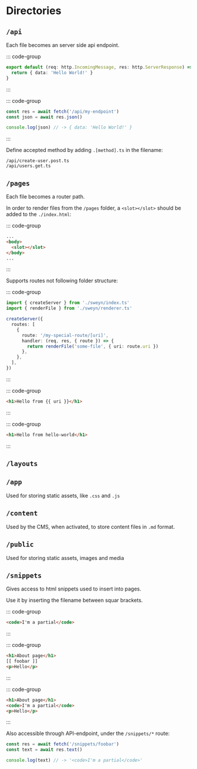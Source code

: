 # Directories

## `/api` <Badge type="tip" text="server" />

Each file becomes an server side api endpoint.

::: code-group

```ts [/api/my-endpoint.ts]
export default (req: http.IncomingMessage, res: http.ServerResponse) => {
  return { data: 'Hello World!' }
}
```

:::

::: code-group

```ts [/app/main.ts]
const res = await fetch('/api/my-endpoint')
const json = await res.json()

console.log(json) // -> { data: 'Hello World!' }
```

:::

Define accepted method by adding `.[method].ts` in the filename:

`/api/create-user.post.ts`  
`/api/users.get.ts`

## `/pages` <Badge type="tip" text="server" /> <Badge type="warning" text="client" />

Each file becomes a router path.

In order to render files from the `/pages` folder, a `<slot></slot>` should be added to the `./index.html`:

::: code-group

```html [./index.html]
...
<body>
  <slot></slot>
</body>
...
```

:::

Supports routes not following folder structure:

::: code-group

```ts [server.config.ts]
import { createServer } from './sweyn/index.ts'
import { renderFile } from './sweyn/renderer.ts'

createServer({
  routes: [
    {
      route: '/my-special-route/[uri]',
      handler: (req, res, { route }) => {
        return renderFile('some-file', { uri: route.uri })
      },
    },
  ],
})
```

:::

::: code-group

```html [/pages/some-file.html]
<h1>Hello from {{ uri }}</h1>
```

:::

::: code-group

```html [http://localhost:3003/my-special-route/hello-world]
<h1>Hello from hello-world</h1>
```

:::

## `/layouts` <Badge type="danger" text="wip" />

## `/app` <Badge type="warning" text="client" />

Used for storing static assets, like `.css` and `.js`

## `/content` <Badge type="tip" text="server" />

Used by the CMS, when activated, to store content files in `.md` format.

## `/public` <Badge type="warning" text="client" />

Used for storing static assets, images and media

## `/snippets` <Badge type="tip" text="server" /> <Badge type="warning" text="client" />

Gives access to html snippets used to insert into pages.

Use it by inserting the filename between squar brackets.

::: code-group

```html [/snippets/foobar.html]
<code>I'm a partial</code>
```

:::

::: code-group

```html [/pages/about.html]
<h1>About page</h1>
[[ foobar ]]
<p>Hello</p>
```

:::

::: code-group

```html [http://localhost:3003/about]
<h1>About page</h1>
<code>I'm a partial</code>
<p>Hello</p>
```

:::

Also accessible through API-endpoint, under the `/snippets/*` route:

```ts
const res = await fetch('/snippets/foobar')
const text = await res.text()

console.log(text) // -> '<code>I'm a partial</code>'
```
